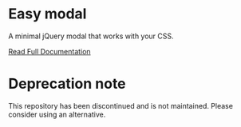 # Easy modal

A minimal jQuery modal that works with your CSS.

[Read Full Documentation](http://flaviusmatis.github.com/easyModal.js/)

# Deprecation note

This repository has been discontinued and is not maintained. Please consider using an alternative.
